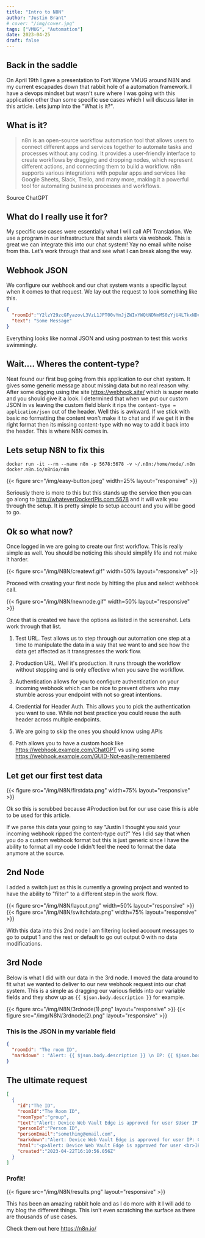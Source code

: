 ```yaml
---
title: "Intro to N8N"
author: "Justin Brant"
# cover: "/img/cover.jpg"
tags: ["VMUG", "Automation"]
date: 2023-04-25
draft: false
---
```


## Back in the saddle

On April 19th I gave a presentation to Fort Wayne VMUG around N8N and my current escapades down that rabbit hole of a automation framework. I have a devops mindset but wasn't sure where I was going with this application other than some specific use cases which I will discuss later in this article. Lets jump into the "What is it?".  

## What is it?

>n8n is an open-source workflow automation tool that allows users to connect different apps and services together to automate tasks and processes without any coding. It provides a user-friendly interface to create workflows by dragging and dropping nodes, which represent different actions, and connecting them to build a workflow. n8n supports various integrations with popular apps and services like Google Sheets, Slack, Trello, and many more, making it a powerful tool for automating business processes and workflows.

Source ChatGPT

## What do I really use it for? 
My specific use cases were essentially what I will call API Translation. We use a program in our infrastructure that sends alerts via webhook. This is great we can integrate this into our chat system! Yay no email white noise from this. Let’s work through that and see what I can break along the way.

## Webhook JSON 
We configure our webhook and our chat system wants a specific layout when it comes to that request. We lay out the request to look something like this.  

``` json
{
  "roomId":"Y2lzY29zcGFyazovL3VzL1JPT00vYmJjZWIxYWQtNDNmMS0zYjU4LTkxNDctZjE0YmIwYzRkMTU0",
  "text": "Some Message"
}
```

Everything looks like normal JSON and using postman to test this works swimmingly. 

## Wait.... Wheres the content-type?
Neat found our first bug going from this application to our chat system. It gives some generic message about missing data but no real reason why. After some digging using the site https://webhook.site/ which is super neato and you should give it a look. I determined that when we put our custom JSON in vs leaving the custom field blank it rips the `content-type = application/json` out of the header. Well this is awkward. If we stick with basic no formatting the content won't make it to chat and if we get it in the right format then its missing content-type with no way to add it back into the header. This is where N8N comes in.  

## Lets setup N8N to fix this

`docker run -it --rm --name n8n -p 5678:5678 -v ~/.n8n:/home/node/.n8n docker.n8n.io/n8nio/n8n`

{{< figure src="/img/easy-button.jpeg" width=25% layout="responsive" >}}

Seriously there is more to this but this stands up the service then you can go along to http://whateverDockerIPis.com:5678 and it will walk you through the setup. It is pretty simple to setup account and you will be good to go.  

## Ok so what now?

Once logged in we are going to create our first workflow. This is really simple as well. You should be noticing this should simplify life and not make it harder.  

{{< figure src="/img/N8N/createwf.gif" width=50% layout="responsive" >}}

Proceed with creating your first node by hitting the plus and select webhook call. 

{{< figure src="/img/N8N/newnode.gif" width=50% layout="responsive" >}}

Once that is created we have the options as listed in the screenshot. Lets work through that list.  

1. Test URL. Test allows us to step through our automation one step at a time to manipulate the data in a way that we want to and see how the data get affected as it transgresses the work flow.

2. Production URL. Well it's production. It runs through the workflow without stopping and is only effective when you save the workflow.  

3. Authentication allows for you to configure authentication on your incoming webhook which can be nice to prevent others who may stumble across your endpoint with not so great intentions.  

4. Credential for Header Auth. This allows you to pick the authentication you want to use. While not best practice you could reuse the auth header across multiple endpoints.  

5. We are going to skip the ones you should know using APIs

6. Path allows you to have a custom hook like https://webhook.example.com/ChatGPT vs using some https://webhook.example.com/GUID-Not-easily-remembered

## Let get our first test data

{{< figure src="/img/N8N/firstdata.png" width=75% layout="responsive" >}}

Ok so this is scrubbed because #Production but for our use case this is able to be used for this article. 

If we parse this data your going to say "Justin I thought you said your incoming webhook ripped the content-type out?" Yes I did say that when you do a custom webhook format but this is just generic since I have the ability to format all my code I didn't feel the need to format the data anymore at the source. 

## 2nd Node

I added a switch just as this is currently a growing project and wanted to have the ability to "filter" to a different step in the work flow. 

{{< figure src="/img/N8N/layout.png" width=50% layout="responsive" >}}
{{< figure src="/img/N8N/switchdata.png" width=75% layout="responsive" >}}

With this data into this 2nd node I am filtering locked account messages to go to output 1 and the rest or default to go out output 0 with no data modifications. 

## 3rd Node

Below is what I did with our data in the 3rd node. I moved the data around to fit what we wanted to deliver to our new webhook request into our chat system. This is a simple as dragging our various fields into our variable fields and they show up as `{{ $json.body.description }}` for example. 

{{< figure src="/img/N8N/3rdnode(1).png" layout="responsive" >}}
{{< figure src="/img/N8N/3rdnode(2).png" layout="responsive" >}}

### This is the JSON in my variable field

``` json
{
  "roomId": "The room ID", 
  "markdown" : "Alert: {{ $json.body.description }} \n IP: {{ $json.body.remote_address }} \n Category: {{ $json.body.category }}"
}
```

## The ultimate request

``` json
[
  {
    "id":"The ID",
    "roomId":"The Room ID",
    "roomType":"group",
    "text":"Alert: Device Web Vault Edge is approved for user $User IP: Category: security",
    "personId":"Person ID",
    "personEmail":"something@email.com",
    "markdown":"Alert: Device Web Vault Edge is approved for user IP: Category: security",
    "html":"<p>Alert: Device Web Vault Edge is approved for user <br>IP:<br>Category: security</p>",
    "created":"2023-04-22T16:10:56.056Z"
  }
]
```

### Profit!

{{< figure src="/img/N8N/results.png" layout="responsive" >}}


This has been an amazing rabbit hole and as I do more with it I will add to my blog the different things. This isn't even scratching the surface as there are thousands of use cases. 

Check them out here https://n8n.io/
